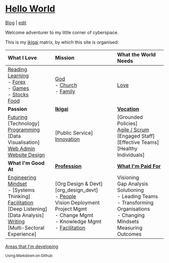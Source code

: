 # [Hello World](https://alwinwoo.github.io/)
[Blog](https://alwinwoo.github.io/blog) | [edit](https://github.com/alwinwoo/alwinwoo.github.io/edit/master/index.md)

Welcome adventurer to my little corner of cyberspace.

This is my [ikigai][] matrix, by which this site is organised:

What I Love             | Mission                                 | What the World Needs
:---                    | :---                                    | :---
[Reading][]<br>[Learning][]<br>- [Forex][]<br>- [Games][]<br>- [Stocks][]<br>[Food][]<br> | [God][]<br>- [Church][]<br>- [Family][]<br> | [Love][]<br>
**Passion** | **[Ikigai][ikigai]** | **[Vocation][linked]**
[Futuring][]<br>[Technology]<br>[Programming][]<br>[Data Visualisation]<br>[Web Admin][web_admin]<br>[Website Design][web_css] | [Public Service]<br>[Innovation][] | [Grounded Policies]<br>[Agile / Scrum][agile]<br>[Engaged Staff]<br>[Effective Teams]<br>[Healthy Individuals]
**What I'm Good At** | **[Profession][linked]** | **[What I'm Paid For][linked]**
[Engineering Mindset][eng]<br>- [Systems Thinking]<br>[Facilitation]<br>[Deep Listening]<br>[Data Analysis]<br>[Writing][]<br>[Multi-Sectoral Experience]<br> | [Org Design & Devt][org_design_devt]<br>- [People]<br>Vision Deployment<br>Project Mgmt<br>- Change Mgmt<br>- Knowledge Mgmt<br>- [Facilitation][]<br> | Visioning<br>Gap Analysis<br>Solutioning<br>- Leading Teams<br>- Transforming Organisations<br>- Changing Mindsets<br>Measuring Outcomes<br>

[Areas that I'm developing][learning]

[<sub>Using Markdown on Github</sub>][GH]

[agile]:        pages/agile.html            "Agile / Scrum"
[church]:       pages/church.html           "Church"
[eng]:          pages/engineering.html      "Engineering Mindset"
[facilitation]: pages/facilitation.html     "Facilitation"
[family]:       pages/family.html           "Family"
[food]:         pages/food.html             "Food"
[forex]:        pages/forex.html            "Forex"
[futuring]:     pages/futuring.html         "Futuring"
[games]:        pages/games.html            "Games"
[GH]:           pages/github.html           "GitHub and Markdown"
[god]:          pages/god.html              "God"
[ikigai]:       pages/ikigai.html           "Ikigai"
[innovation]:   pages/innovation.html       "Innovation"
[learning]:     pages/learning.html         "Learning"
[love]:         pages/love.html             "Love"
[odd]:          pages/org_design_devt.html  "Org Design and Devt"
[people]:       pages/people.html           "People"
[programming]:  pages/programming.html      "Programming"
[reading]:      pages/reading.html          "Reading"
[stocks]:       stocks.html                 "Stocks"
[web_admin]:    pages/web_admin.html        "Web Administration / Server"
[web_css]:      pages/web_css.html          "Web Design ie. CSS"
[writing]:      pages/writing.html          "Writing"

[linked]:       https://sg.linkedin.com/in/alwinwoo                 "My LinkedIn Account"
